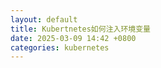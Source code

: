 ```yaml
---
layout: default
title: Kubertnetes如何注入环境变量
date: 2025-03-09 14:42 +0800
categories: kubernetes
---
```

